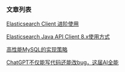### 文章列表

[Elasticsearch Client 进阶使用](https://ahxinin.com/pages/3fe7f9)

[Elasticsearch Java API Client 8.x使用方式](https://ahxinin.com/pages/3fe7f8)

[高性能MySQL的实现策略](https://ahxinin.com/pages/3fe7f7)

[ChatGPT不仅能写代码还能改bug，这届AI全能](https://ahxinin.com/pages/3fe7f6)
